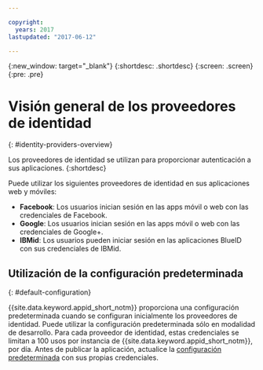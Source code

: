 ```yaml
---

copyright:
  years: 2017
lastupdated: "2017-06-12"

---
```


{:new_window: target="_blank"}
{:shortdesc: .shortdesc}
{:screen: .screen}
{:pre: .pre}

# Visión general de los proveedores de identidad
{: #identity-providers-overview}

Los proveedores de identidad se utilizan para proporcionar autenticación a sus aplicaciones.
{:shortdesc}

Puede utilizar los siguientes proveedores de identidad en sus aplicaciones web y móviles:

* **Facebook**: Los usuarios inician sesión en las apps móvil o web con las credenciales de Facebook.
* **Google**: Los usuarios inician sesión en las apps móvil o web con las credenciales de Google+.
* **IBMid**: Los usuarios pueden iniciar sesión en las aplicaciones BlueID con sus credenciales de IBMid.


## Utilización de la configuración predeterminada
{: #default-configuration}

{{site.data.keyword.appid_short_notm}} proporciona una configuración predeterminada cuando se configuran inicialmente los proveedores de identidad. Puede utilizar la configuración predeterminada sólo en modalidad de desarrollo. Para cada proveedor de identidad, estas credenciales se limitan a 100 usos por instancia de {{site.data.keyword.appid_short_notm}}, por día. Antes de publicar la aplicación, actualice la [configuración predeterminada](/docs/services/appid/identity-providers.html) con sus propias credenciales.
